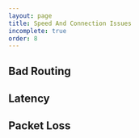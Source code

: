 ```yaml
---
layout: page
title: Speed And Connection Issues
incomplete: true
order: 8
---
```


## Bad Routing

## Latency

## Packet Loss
